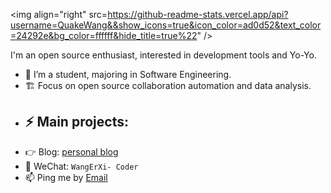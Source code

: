 <img align="right" src=https://github-readme-stats.vercel.app/api?username=QuakeWang&&show_icons=true&icon_color=ad0d52&text_color=24292e&bg_color=ffffff&hide_title=true%22" />

I'm an open source enthusiast, interested in development tools and Yo-Yo.

- 🌱 I’m a student, majoring in Software Engineering. 
- 🏗 Focus on open source collaboration automation and data analysis.
- ⚡ Main projects: 
  - 
- 👉 Blog: [personal blog](https://quakewang.github.io/)
- 💬 WeChat: `WangErXi- Coder`
- 📫 Ping me by [Email](mailto:wangfuzheng0814@foxmail.com) 
